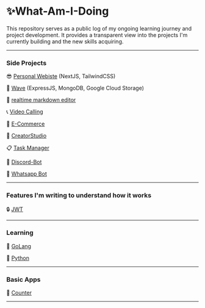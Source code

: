 # ✨What-Am-I-Doing

This repository serves as a public log of my ongoing learning journey and project development.
It provides a transparent view into the projects I'm currently building and the new skills acquiring.
___
### Side Projects
😎 [Personal Webiste](https://github.com/ashikkabeer/Portfolio-NextJs) (NextJS, TailwindCSS)

🌊 [Wave](https://github.com/ashikkabeer/Wave-Social-Media-App-Backend) (ExpressJS, MongoDB, Google Cloud Storage)

📝 [realtime markdown editor](https://github.com/ashikkabeer/realtime-markdown-editor)

📞 [Video Calling](https://github.com/ashikkabeer/Video-Streaming-Web-App)

🛒 [E-Commerce](https://github.com/ashikkabeer/shop-cart-project-nodejs)

🎥 [CreatorStudio](https://github.com/ashikkabeer/CreatorStudio)

📋 [Task Manager](https://github.com/ashikkabeer/task-manager)

🤖 [Discord-Bot](https://github.com/ashikkabeer/OpenAi-Discord-Bot)

📱 [Whatsapp Bot](https://github.com/ashikkabeer/WA-GPT)

___

### Features I'm writing to understand how it works


🔒 [JWT](https://github.com/ashikkabeer/JWT-Auth-TS-Express)

___
### Learning

🐍 [GoLang](https://github.com/ashikkabeer/GoLang-Code)

🐍 [Python](https://github.com/ashikkabeer/learn-python)
___
### Basic Apps

🔢 [Counter](https://github.com/ashikkabeer/Counter-Sample)

___

